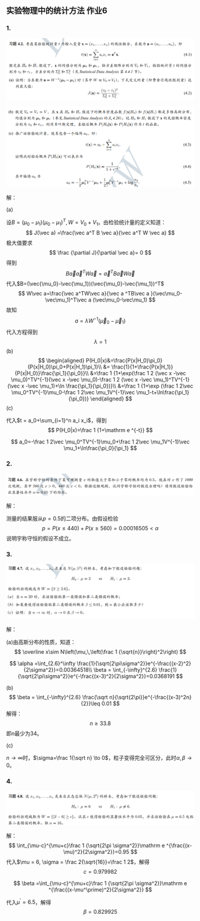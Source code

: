 ## 实验物理中的统计方法 作业6

### 1.

![image-20250418164357917](https://raw.githubusercontent.com/stur007/img/main/img/202504181644027.png)

![image-20250418164413732](https://raw.githubusercontent.com/stur007/img/main/img/202504181651150.png)

解：

(a)

设$B=(\mu_0-\mu_1)(\mu_0-\mu_1)^T,\,W= V_0+V_1$。由检验统计量的定义知道：
$$
J(\vec a) =\frac{\vec a^T B \vec a}{\vec a^T W \vec a}
$$
极大值要求
$$
\frac {\partial J}{\partial \vec a}= 0
$$
得到
$$
B\vec a\vec a^T W\vec a=\vec a^TB\vec a W\vec a
$$
代入$B=(\vec{\mu_0}-\vec{\mu_1})(\vec{\mu_0}-\vec{\mu_1})^T$
$$
W\vec a=\frac{\vec a^TW\vec a}{\vec a ^TB\vec a }(\vec\mu_0-\vec\mu_1)^T\vec a (\vec\mu_0-\vec\mu_1)
$$
故知
$$
a = \lambda W^{-1}(\vec\mu_0-\vec\mu_1)
$$
代入方程得到
$$
\lambda = 1
$$
(b)
$$
\begin{aligned}
P(H_0|x)&=\frac{P(x|H_0)\pi_0}{P(x|H_0)\pi_0+P(x|H_1)\pi_1}\\
&= \frac{1}{1+\frac{P(x|H_1)}{P(x|H_0)}\frac{\pi_1}{\pi_0}}\\
&=\frac 1 {1+\exp(\frac 1 2 (\vec x -\vec \mu_0)^TV^{-1}(\vec x -\vec \mu_0)-\frac 1 2 (\vec x -\vec \mu_1)^TV^{-1}(\vec x -\vec \mu_1)+\ln \frac{\pi_1}{\pi_0})}\\
&=\frac 1 {1+\exp (\frac 1 2\vec \mu_0^TV^{-1}\mu_0-\frac 1 2\vec \mu_1V^{-1}\vec \mu_1-t+\ln\frac{\pi_1}{\pi_0})}
\end{aligned}
$$
(c)

代入$t = a_0+\sum_{i=1}^n a_i x_i$，得到
$$
P(H_0|x)=\frac 1 {1+\mathrm e ^{-t}}
$$

$$
a_0=-\frac 1 2\vec \mu_0^TV^{-1}\mu_0+\frac 1 2\vec \mu_1V^{-1}\vec \mu_1+\ln\frac{\pi_0}{\pi_1}
$$

### 2.

![image-20250418164609778](https://raw.githubusercontent.com/stur007/img/main/img/202504181650195.png)

解：

测量的结果服从$p=0.5$的二项分布。由假设检验
$$
p = P(x\leq440)+P(x\geq560)=0.00016505< \alpha
$$
说明宇称守恒的假设不成立。

### 3.

![image-20250418164633831](https://raw.githubusercontent.com/stur007/img/main/img/202504181650634.png)

解：

(a)由高斯分布的性质，知道：
$$
\overline x\sim N\left(\mu,\,\left(\frac 1 {\sqrt{n}}\right)^2\right)
$$


$$
\alpha =\int_{2.6}^\infty \frac{1}{\sqrt{2\pi\sigma^2}}e^{-\frac{(x-2)^2}{2\sigma^2}}=0.00364518\\
\beta = \int_{-\infty}^{2.6} \frac{1}{\sqrt{2\pi\sigma^2}}e^{-\frac{(x-3)^2}{2\sigma^2}}=0.0368191
$$

(b)
$$
\beta = \int_{-\infty}^{2.6} \frac{\sqrt n}{\sqrt{2\pi}}e^{-\frac{(x-3)^2n}{2}}\leq 0.01
$$
解得：
$$
n \geq 33.8
$$
即$n$最少为34。

(c)

$n\to \infty$时，$\sigma=\frac 1{\sqrt n} \to 0$，粒子变得完全可区分，此时$\alpha, \beta \to 0$。

### 4.

![image-20250418164651030](https://raw.githubusercontent.com/stur007/img/main/img/202504181650137.png)

解：
$$
\int_{\mu-c}^{\mu+c}\frac 1 {\sqrt{2\pi \sigma^2}}\mathrm e ^{\frac{(x-\mu)^2}{2\sigma^2}}=0.95
$$
代入$\mu = 6, \sigma = \frac 2{\sqrt{16}}=\frac 1 2$，解得
$$
c =0.979982
$$

$$
\beta =\int_{\mu-c}^{\mu+c}\frac 1 {\sqrt{2\pi \sigma^2}}\mathrm e ^{\frac{(x-\mu^\prime)^2}{2\sigma^2}}
$$

代入$\mu^\prime=6.5$，解得
$$
\beta = 0.829925
$$
